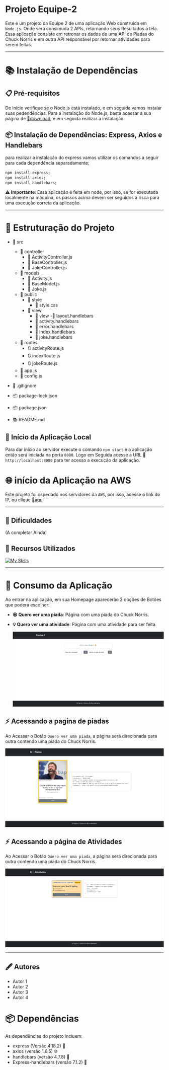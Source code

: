 
# Projeto Equipe-2 
Este é um projeto da Equipe 2 de uma aplicação Web construída em `Node.js`. Onde será consimuda 2 APIs, retornando seus Resultados a tela.
Essa aplicação consiste em retronar os dados de uma API de Piadas do Chuck Norris e em outra API responsável por retornar atividades para serem feitas.

***

# :books: Instalação de Dependências 

## 📋 Pré-requisitos
De Início verifique se o Node.js está instalado, e em seguida vamos instalar suas pedendências.
Para a instalação do Node.js, basta acessar a sua página de [:link:download](https://nodejs.org/en), e em seguida realizar a instalação.

## :package: Instalação de Dependências: **Express, Axios e Handlebars**
para realizar a instalação do express vamos utilizar os comandos a seguir para cada dependência separadamente;
```
npm install express;
npm install axios;
npm install handlebars;
```

⚠️ **Importante**: Essa aplicação é feita em node, por isso, se for executada localmente na máquina, os passos acima devem ser seguidos a risca para uma execução correta da aplicação.

***

# :file_folder: Estruturação do Projeto

- :file_folder: src
  - :file_folder: controller
    - :page_facing_up: ActivityController.js
    - :page_facing_up: BaseController.js
    - :page_facing_up: JokeController.js
  - :file_folder: models
    - :page_facing_up: Activity.js
    - :page_facing_up: BaseModel.js
    - :page_facing_up: Joke.js
  - :file_folder: public
    - :file_folder: style
      - :lipstick: style.css
    - :file_folder: view
      - :file_folder: view
        -:page_facing_up: layout.handlebars
      - :page_facing_up: activity.handlebars
      - :page_facing_up: error.handlebars
      - :page_facing_up: index.handlebars
      - :page_facing_up: joke.handlebars
  - :file_folder: routes
    - :arrows_clockwise: activityRoute.js
    - :arrows_clockwise: indexRoute.js
    - :arrows_clockwise: jokeRoute.js
  - :page_facing_up: app.js
  - :page_facing_up: config.js

- :wrench: .gitignore
- :package: package-lock.json
- :package: package.json
- :books: README.md


## :rocket: Início da Aplicação Local

Para dar início ao servidor execute o comando `npm start` e a aplicação então será iniciada na porta `8080`.
Logo em Seguida acesse a URL :link: `http://localhost:8080` para ter acesso a execução da aplicação.

# :globe_with_meridians: início da Aplicação na AWS
Este projeto foi ospedado nos servidores da `AWS`, por isso, acesse o link do IP, ou clique [:link:aqui](https://link.com)

***

## :bricks: Dificuldades 

(A completar Ainda)

## :wrench: Recursos Utilizados 
  [![My Skills](https://skillicons.dev/icons?i=vscode,html,css,js,nodejs,git,github)](https://skillicons.dev)


***

# :iphone: Consumo da Aplicação

Ao entrar na aplicação, em sua Homepage aparecerão 2 opções de Botões que poderá escolher:

- **:satisfied: Quero ver uma piada**: Página com uma piada do Chuck Norris.
- **:bulb: Quero ver uma atividade**: Página com uma atividade para ser feita.

    <p align="center">
    <img src="/src/img/homepage.png"/>
</p>

        

## :zap: Acessando a pagina de piadas
Ao Acessar o Botão `Quero ver uma piada`, a página será direcionada para outra contendo uma piada do Chuck Norris.
<p align="center">
    <img src="/src/img/piada.png"/>
</p>

## :zap: Acessando a página de Atividades
Ao Acessar o Botão `Quero ver uma piada`, a página será direcionada para outra contendo uma piada do Chuck Norris.
<p align="center">
    <img src="/src/img/atividade.png"/>
</p>

***

## 🖋️ Autores

- Autor 1
- Autor 2
- Autor 3
- Autor 4


# :package: Dependências
As dependências do projeto incluem:
- express (Versão 4.18.2) :rocket:
- axios (versão 1.6.5) :globe_with_meridians:
- handlebars (versão 4.7.8) :page_facing_up:
- Express-handlebars (versão 7.1.2) :page_facing_up:

